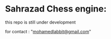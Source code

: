 # Sahrazad Chess engine:
this repo is still under development 


for contact : "mohamedlabbit@gmail.com"

